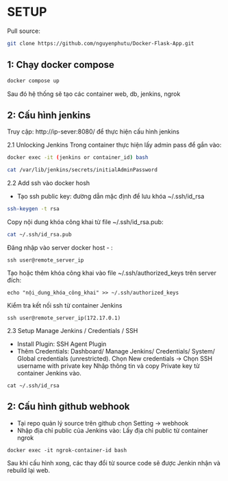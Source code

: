 # SETUP
Pull source:
```bash
git clone https://github.com/nguyenphutu/Docker-Flask-App.git
```
## 1: Chạy docker compose
```bash
docker compose up 
```
Sau đó hệ thống sẽ tạo các container web, db, jenkins, ngrok
## 2: Cấu hình jenkins
Truy cập: http://ip-sever:8080/ để thực hiện cấu hình jenkins

2.1 Unlocking Jenkins
Trong container thực hiện lấy admin pass để gắn vào:
```bash
docker exec -it (jenkins or container_id) bash

cat /var/lib/jenkins/secrets/initialAdminPassword
```
2.2 Add ssh vào docker hosh
- Tạo ssh public key: đường dẫn mặc định để lưu khóa ~/.ssh/id_rsa
```bash
ssh-keygen -t rsa
```
Copy nội dung khóa công khai từ file ~/.ssh/id_rsa.pub:
```bash
cat ~/.ssh/id_rsa.pub
```
Đăng nhập vào server docker host - :
```
ssh user@remote_server_ip
```
Tạo hoặc thêm khóa công khai vào file ~/.ssh/authorized_keys trên server đích:
```
echo "nội_dung_khóa_công_khai" >> ~/.ssh/authorized_keys
```
Kiểm tra kết nối ssh từ container Jenkins
```
ssh user@remote_server_ip(172.17.0.1)
```

2.3 Setup Manage Jenkins / Credentials / SSH
- Install Plugin: SSH Agent Plugin
- Thêm Credentials: Dashboard/ Manage Jenkins/ Credentials/ System/ Global credentials (unrestricted).
Chọn New credentials -> Chọn SSH username with private key
Nhập thông tin và copy Private key từ container Jenkins vào.
```
cat ~/.ssh/id_rsa
```

## 2: Cấu hình github webhook
- Tại repo quản lý source trên github chọn Setting -> webhook
- Nhập địa chỉ public của Jenkins vào: Lấy địa chỉ public từ container ngrok
```
docker exec -it ngrok-container-id bash
```
Sau khi cấu hình xong, các thay đổi từ source code sẽ được Jenkin nhận và rebuild lại web.